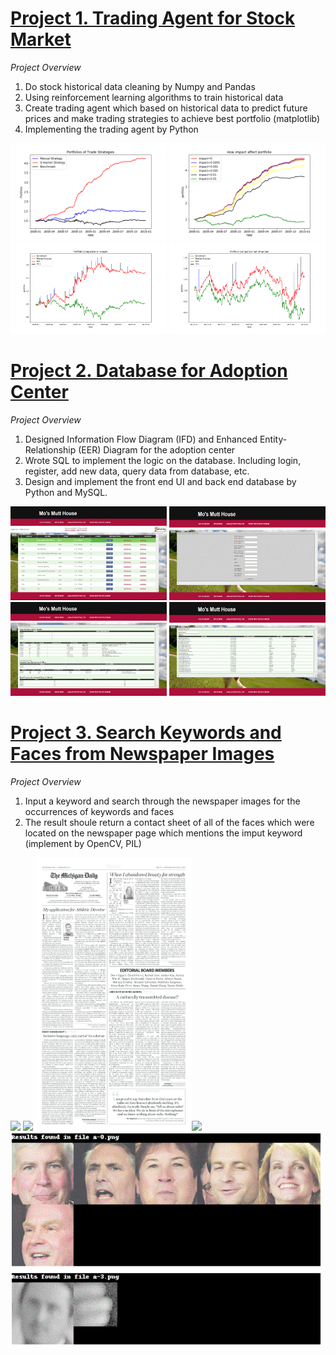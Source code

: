 # [Project 1. Trading Agent for Stock Market](https://github.com/joannayhe/Wenjiao_Portfolio/tree/master/Trading_Strategy)
*Project Overview*
1. Do stock historical data cleaning by Numpy and Pandas
2. Using reinforcement learning algorithms to train historical data 
3. Create trading agent which based on historical data to predict future prices and make trading strategies to achieve best portfolio (matplotlib)
4. Implementing the trading agent by Python


<img src="./project_images/Experiment1.png" width="250"/> <img src="./project_images/Experiment2.png" width="250"/>
<img src="./project_images/Portfolio Comparison in-sample.png" width="250"/> <img src="./project_images/Portfolio Comparison out-of-sample.png" width="250"/>


# [Project 2. Database for Adoption Center](https://github.gatech.edu/whuang98/ML4T/tree/master/ML4T_2020Spring/strategy_evaluation)
*Project Overview*
1. Designed Information Flow Diagram (IFD) and Enhanced Entity-Relationship (EER) Diagram for the adoption center
2. Wrote SQL to implement the logic on the database. Including login, register, add new data, query data from database, etc.
3. Design and implement the front end UI and back end database by Python and MySQL.


<img src="./project_images/dashboard.GIF" width="250" height="150"/> <img src="./project_images/add.GIF" width="250" height="150"/>
<img src="./project_images/report1.GIF" width="250" height="150"/> <img src="./project_images/report2.GIF" width="250" height="150"/>


# [Project 3. Search Keywords and Faces from Newspaper Images](https://github.com/joannayhe/Wenjiao_Portfolio/tree/master/face_recognition)
*Project Overview*
1. Input a keyword and search through the newspaper images for the occurrences of keywords and faces
2. The result shoule return a contact sheet of all of the faces which were located on the newspaper page which mentions the imput keyword (implement by OpenCV, PIL)


<img src="./project_images/a-0.png" width="250"/> <img src="./project_images/a-1.png" width="250"/>
<img src="./project_images/a-2.png" width="250"/><img src="./project_images/a-3.png" width="250"/>
<img src="./project_images/Capture.GIF" width="500"/>
